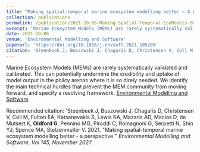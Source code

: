 ```yaml
---
title: "Making spatial-temporal marine ecosystem modelling better – A perspective</i>"
collection: publications
permalink: /publication/2021-10-06-Making-Spatial-Temporal-EcoModels-Better
excerpt: 'Marine Ecosystem Models (MEMs) are rarely systematically validated and calibrated. This can potentially undermine the credibility and uptake of model output in the policy arenas where it is so direly needed. We identify the main technical hurdles that prevent the MEM community from moving forward, and specify a resolving framewo'
date: 2021-10-06
venue: 'Environmental Modelling and Software'
paperurl: 'https://doi.org/10.1016/j.envsoft.2021.105209'
citation: 'Steenbeek J, Buszowski J, Chagaris D, Christensen V, Coll M, Fulton EA, Katsanevakis S, Lewis KA, Mazaris AD, Macias D, de Mutsert K, <b>Oldford G</b>, Pennino MG, Piroddi C, Romagnoni G, Serpetti N, Shin YJ, Spence MA, Stelzenmuller V. &quot;Making spatial-temporal marine ecosystem modelling better - a perspective &quot; <i>Environmental Modelling and Software</i>. <i>Vol 145, November 2021</i>'
---
```

Marine Ecosystem Models (MEMs) are rarely systematically validated and calibrated. This can potentially undermine the credibility and uptake of model output in the policy arenas where it is so direly needed. We identify the main technical hurdles that prevent the MEM community from moving forward, and specify a resolving framework.
[Environmental Modelling and Software](https://doi.org/10.1016/j.envsoft.2021.105209)

Recommended citation: 'Steenbeek J, Buszowski J, Chagaris D, Christensen V, Coll M, Fulton EA, Katsanevakis S, Lewis KA, Mazaris AD, Macias D, de Mutsert K, <b>Oldford G</b>, Pennino MG, Piroddi C, Romagnoni G, Serpetti N, Shin YJ, Spence MA, Stelzenmuller V. 2021. &quot;Making spatial-temporal marine ecosystem modelling better - a perspective &quot; <i>Environmental Modelling and Software</i>. <i>Vol 145, November 2021</i>'